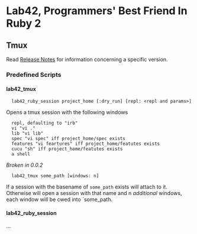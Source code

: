 # Lab42, Programmers' Best Friend In Ruby 2

## Tmux

Read [Release Notes](RELEASE.md) for information concerning a specific version.

### Predefined Scripts

#### lab42\_tmux

```
  lab42_ruby_session project_home [:dry_run] [repl: <repl and params>]
```

Opens a tmux session with the following windows




      repl, defaulting to "irb"
      vi "vi ."
      lib "vi lib"
      spec "vi spec" iff project_home/spec exists
      features "vi feartures" iff project_home/featutes exists 
      cucu "sh" iff project_home/featutes exists 
      a shell
  
*Broken in 0.0.2*
```
  lab42_tmux some_path [windows: n]
```

If a session with the basename of `some_path` exists will attach to it. Otherwise
will open a session with that name and n *additional* windows, each window will be cwed into `some_path.


#### lab42\_ruby\_session

...
